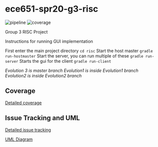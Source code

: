 # ece651-spr20-g3-risc

![pipeline](https://gitlab.oit.duke.edu/zjc4/ece651-spr20-g3-risc/badges/master/pipeline.svg)
![coverage](https://gitlab.oit.duke.edu/zjc4/ece651-spr20-g3-risc/badges/master/coverage.svg?job=test)

Group 3 RISC Project

Instructions for running GUI implementation

First enter the main project directory
`cd risc`
Start the host master
`gradle run-hostmaster`
Start the server, you can run multiple of these
`gradle run-server`
Starts the gui for the client
`gradle run-client`

*Evolution 3 is master branch*
*Evolution1 is inside Evolution1 branch*
*Evolution2 is inside Evolution2 branch*

## Coverage
[Detailed coverage](https://zjc4.pages.oit.duke.edu/ece651-spr20-g3-risc/dashboard.html)

## Issue Tracking and UML

[Detailed issue tracking](https://docs.google.com/document/d/1Xu93FavaC3EjL9asTrZNfNz-Bfo8zROYL-muUmG3ZW0/edit)

[UML Diagram](https://docs.google.com/drawings/d/1ES76J9AJ3MGDxcjzBDHp8wPLWJiUc8oNKI2NgELMtjI/edit)
